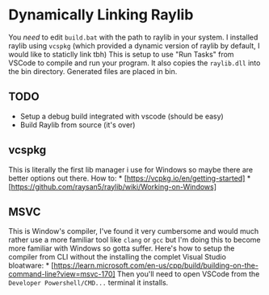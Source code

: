 # Dynamically Linking Raylib

You *need* to edit `build.bat` with the path to raylib in your system. 
I installed raylib using  `vcspkg` (which provided a dynamic version of raylib by default, I would like to staticlly link tbh)
This is setup to use "Run Tasks" from VSCode to compile and run your program. It also copies the `raylib.dll` into the bin directory.
Generated files are placed in bin.

## TODO
* Setup a debug build integrated with vscode (should be easy)
* Build Raylib from source (it's over) 

## vcspkg
This is literally the first lib manager i use for Windows so maybe there are better options out there. 
How to:
    * [https://vcpkg.io/en/getting-started]
    * [https://github.com/raysan5/raylib/wiki/Working-on-Windows]

## MSVC
This is Window's compiler, I've found it very cumbersome and would much rather use a more familiar tool like `clang` or `gcc`
but I'm doing this to become more familiar with Windows so gotta suffer.
Here's how to setup the compiler from CLI without the installing the complet Visual Studio bloatware:
    * [https://learn.microsoft.com/en-us/cpp/build/building-on-the-command-line?view=msvc-170]
Then you'll need to open VSCode from the `Developer Powershell/CMD...` terminal it installs. 